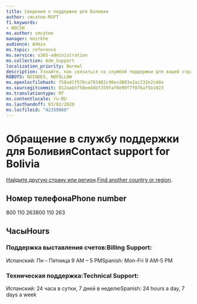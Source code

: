 ```yaml
---
title: Сведения о поддержке для Боливия
author: cmcatee-MSFT
f1.keywords:
- NOCSH
ms.author: cmcatee
manager: mnirkhe
audience: Admin
ms.topic: reference
ms.service: o365-administration
ms.collection: Adm_Support
localization_priority: Normal
description: Узнайте, как связаться со службой поддержки для вашей страны или региона.
ROBOTS: NOINDEX, NOFOLLOW
ms.openlocfilehash: f58a41f570ca793482c90ecd803e2ac232e2cd4e
ms.sourcegitcommit: 812aab5f58eed4bf359faf0e99f7f876af5b1023
ms.translationtype: MT
ms.contentlocale: ru-RU
ms.lasthandoff: 03/02/2020
ms.locfileid: "42359860"
---
```

# <a name="contact-support-for-bolivia"></a><span data-ttu-id="8176c-103">Обращение в службу поддержки для Боливия</span><span class="sxs-lookup"><span data-stu-id="8176c-103">Contact support for Bolivia</span></span>

<span data-ttu-id="8176c-104">[Найдите другую страну или регион](../contact-support-for-business-products.md).</span><span class="sxs-lookup"><span data-stu-id="8176c-104">[Find another country or region](../contact-support-for-business-products.md).</span></span>

## <a name="phone-number"></a><span data-ttu-id="8176c-105">Номер телефона</span><span class="sxs-lookup"><span data-stu-id="8176c-105">Phone number</span></span>
<span data-ttu-id="8176c-106">800 110 263</span><span class="sxs-lookup"><span data-stu-id="8176c-106">800 110 263</span></span>

## <a name="hours"></a><span data-ttu-id="8176c-107">Часы</span><span class="sxs-lookup"><span data-stu-id="8176c-107">Hours</span></span>
### <a name="billing-support"></a><span data-ttu-id="8176c-108">Поддержка выставления счетов:</span><span class="sxs-lookup"><span data-stu-id="8176c-108">Billing Support:</span></span>

<span data-ttu-id="8176c-109">Испанский: Пн – Пятница 9 AM – 5 PM</span><span class="sxs-lookup"><span data-stu-id="8176c-109">Spanish: Mon-Fri 9 AM-5 PM</span></span>

### <a name="technical-support"></a><span data-ttu-id="8176c-110">Техническая поддержка:</span><span class="sxs-lookup"><span data-stu-id="8176c-110">Technical Support:</span></span>

<span data-ttu-id="8176c-111">Испанский: 24 часа в сутки, 7 дней в неделю</span><span class="sxs-lookup"><span data-stu-id="8176c-111">Spanish: 24 hours a day, 7 days a week</span></span>
